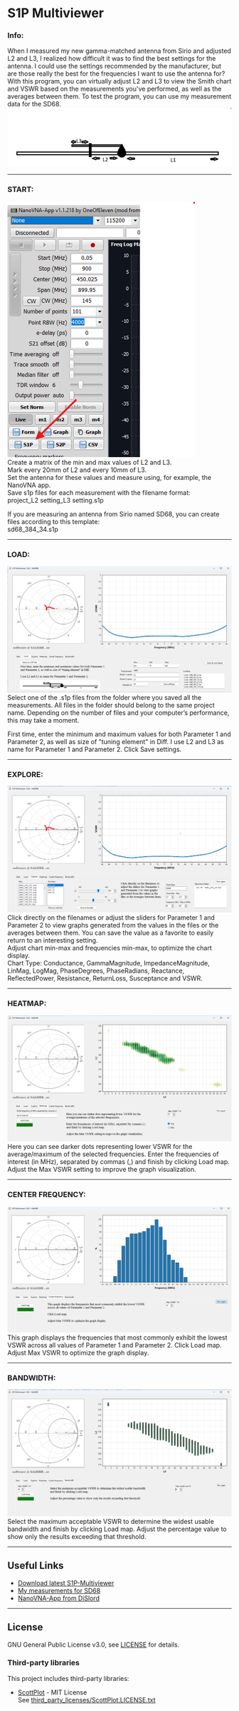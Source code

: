 # S1P Multiviewer

### Info:  
When I measured my new gamma-matched antenna from Sirio and adjusted L2 and L3, I realized how difficult it was to find the best settings for the antenna. I could use the settings recommended by the manufacturer, but are those really the best for the frequencies I want to use the antenna for?
With this program, you can virtually adjust L2 and L3 to view the Smith chart and VSWR based on the measurements you've performed, as well as the averages between them.
To test the program, you can use my measurement data for the SD68.
![](https://github.com/SA6HBR/S1P-Multiviewer/blob/main/image/Sirio%20SDXX.png)  

---

### START:  

![](https://github.com/SA6HBR/S1P-Multiviewer/blob/main/image/NanoVNA-app.png)  
Create a matrix of the min and max values of L2 and L3.  
Mark every 20mm of L2 and every 10mm of L3.  
Set the antenna for these values and measure using, for example, the NanoVNA app.  
Save s1p files for each measurement with the filename format:  
project_L2 setting_L3 setting.s1p  

If you are measuring an antenna from Sirio named SD68, you can create files according to this template:  
sd68_384_34.s1p  
  
---

### LOAD:

![](https://github.com/SA6HBR/S1P-Multiviewer/blob/main/image/Load.png)  
Select one of the .s1p files from the folder where you saved all the measurements.
All files in the folder should belong to the same project name.
Depending on the number of files and your computer’s performance, this may take a moment.

First time, enter the minimum and maximum values for both Parameter 1 and Parameter 2, as well as size of "tuning element" in Diff.
I use L2 and L3 as name for Parameter 1 and Parameter 2.
Click Save settings.

---

### EXPLORE:

![](https://github.com/SA6HBR/S1P-Multiviewer/blob/main/image/Explore.png)  
Click directly on the filenames or adjust the sliders for Parameter 1 and Parameter 2 to view graphs generated from the values in the files or the averages between them.
You can save the value as a favorite to easily return to an interesting setting.  
Adjust chart min-max and frequencies min-max, to optimize the chart display.  
Chart Type: Conductance, GammaMagnitude, ImpedanceMagnitude, LinMag, LogMag, PhaseDegrees, PhaseRadians, Reactance, ReflectedPower, Resistance, ReturnLoss, Susceptance and VSWR. 

---

### HEATMAP:

![](https://github.com/SA6HBR/S1P-Multiviewer/blob/main/image/Heatmap.png)  
Here you can see darker dots representing lower VSWR for the average/maximum of the selected frequencies.
Enter the frequencies of interest (in MHz), separated by commas (,) and finish by clicking Load map.
Adjust the Max VSWR setting to improve the graph visualization.

---

### CENTER FREQUENCY:

![](https://github.com/SA6HBR/S1P-Multiviewer/blob/main/image/CenterFrequency.png)  
This graph displays the frequencies that most commonly exhibit the lowest VSWR across all values of Parameter 1 and Parameter 2.
Click Load map.
Adjust Max VSWR to optimize the graph display.

---

### BANDWIDTH:  

![](https://github.com/SA6HBR/S1P-Multiviewer/blob/main/image/Bandwith.png)  
Select the maximum acceptable VSWR to determine the widest usable bandwidth and finish by clicking Load map.
Adjust the percentage value to show only the results exceeding that threshold.

---

## Useful Links

* [Download latest S1P-Multiviewer](https://github.com/SA6HBR/S1P-Multiviewer/releases/download/1.0.0/S1P-Multiviewer.zip)
* [My measurements for SD68](https://github.com/SA6HBR/Sirio-antenna-SD68-dipole)
* [NanoVNA-App from DiSlord](https://github.com/DiSlord/NanoVNA-App/blob/main/Win32/Release/NanoVNA-App.exe)

---


## License

GNU General Public License v3.0, see [LICENSE](https://github.com/SA6HBR/S1P-Multiviewer/blob/main/LICENSE) for details.

### Third-party libraries

This project includes third-party libraries:

- [ScottPlot](https://scottplot.net/) - MIT License  
  See [third_party_licenses/ScottPlot.LICENSE.txt](./third_party_licenses/ScottPlot.LICENSE.txt)







